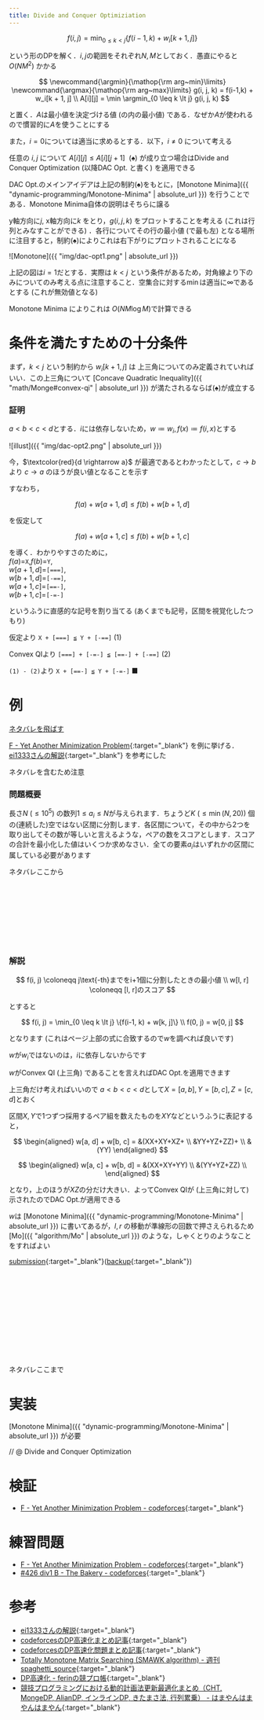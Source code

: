 ```yaml
---
title: Divide and Conquer Optimiziation
---
```


$$f(i, j) = \min_{0 \leq k \lt j}\{f(i-1,k)+w_i[k+1,j]\}$$

という形のDPを解く．$i,j$の範囲をそれぞれ$N, M$としておく．愚直にやると $O(NM^2)$ かかる

$$
\newcommand{\argmin}{\mathop{\rm arg~min}\limits}
\newcommand{\argmax}{\mathop{\rm arg~max}\limits}
g(i, j, k) = f(i-1,k) + w_i[k + 1, j] \\
A[i][j] = \min \argmin_{0 \leq k \lt j} g(i, j, k)
$$

と置く．$A$は最小値を決定づける値 (の内の最小値) である．なぜか$A$が使われるので慣習的に$A$を使うことにする

また，$i=0$については適当に求めるとする．以下，$i\not = 0$ について考える

任意の $i, j$ について $A[i][j] \leq A[i][j+1]~~(\spadesuit)$ が成り立つ場合はDivide and Conquer Optimization (以降DAC Opt. と書く) を適用できる

DAC Opt.のメインアイデアは上記の制約$(\spadesuit)$をもとに，[Monotone Minima]({{ "dynamic-programming/Monotone-Minima" | absolute_url }}) を行うことである．Monotone Minima自体の説明はそちらに譲る

y軸方向に$j$, x軸方向に$k$ をとり，$g(i, j, k)$ をプロットすることを考える (これは行列とみなすことができる) ．各行についてその行の最小値 (で最も左) となる場所に注目すると，制約$(\spadesuit)$によりこれは右下がりにプロットされることになる

![Monotone]({{ "img/dac-opt1.png" | absolute_url }})

上記の図は$i = 1$だとする．実際は $k \lt j$ という条件があるため，対角線より下のみについてのみ考える点に注意すること．空集合に対する$\min$は適当に$\infty$であるとする (これが無効値となる)

Monotone Minima によりこれは $O(N M \log M)$で計算できる

# 条件を満たすための十分条件

まず，$k \lt j$ という制約から $w_i[k + 1, j]$ は 上三角についてのみ定義されていればいい．この上三角について [Concave Quadratic Inequality]({{ "math/Monge#convex-qi" | absolute_url }}) が満たされるならば$(\spadesuit)$が成立する

### 証明

$a \lt b \lt c \lt d$とする．$i$には依存しないため，$w \coloneqq w_i, f(x) \coloneqq f(i, x)$とする

![illust]({{ "img/dac-opt2.png" | absolute_url }})

今，$\textcolor{red}{d \rightarrow a}$ が最適であるとわかったとして，$c \rightarrow b$ より $c \rightarrow a$ のほうが良い値となることを示す

すなわち，

$$
f(a) + w[a + 1, d] \leq f(b) + w[b+1,d]
$$

を仮定して

$$
f(a) + w[a + 1, c] \leq f(b) + w[b+1,c]
$$

を導く．わかりやすさのために，  
$f(a)=$`X`,$f(b)=$`Y`,  
$w[a+1, d]=$`[===]`,  
$w[b+1, d]=$`[-==]`,  
$w[a+1, c]=$`[==-]`,  
$w[b+1, c]=$`[-=-]`

というふうに直感的な記号を割り当てる (あくまでも記号，区間を視覚化したつもり)

仮定より `X + [===] ≦ Y + [-==]` (1)

Convex QIより `[===] + [-=-] ≦ [==-] + [-==]` (2)

`(1) - (2)`より `X + [==-] ≦ Y + [-=-]` ■


# 例

[ネタバレを飛ばす](#実装)

[F - Yet Another Minimization Problem](https://codeforces.com/contest/868/problem/F){:target="_blank"} を例に挙げる．[ei1333さんの解説](https://ei1333.hateblo.jp/entry/2017/10/06/115551){:target="_blank"} を参考にした

ネタバレを含むため注意

### 問題概要

長さ$N~(\leq10^5)$ の数列$1 \leq a_i \leq N$が与えられます．ちょうど$K ~(\leq \min(N, 20))$ 個の(連続した)空ではない区間に分割します．各区間について，その中から2つを取り出してその数が等しいと言えるような，ペアの数をスコアとします．スコアの合計を最小化した値はいくつか求めなさい．全ての要素$a_i$はいずれかの区間に属している必要があります

ネタバレここから
<br>
<br>
<br>
<br>
<br>
<br>
<br>
<br>
<br>

### 解説

$$
f(i, j) \coloneqq j\text{-th}までをi+1個に分割したときの最小値 \\
w[l, r] \coloneqq [l, r]のスコア
$$

とすると

$$
f(i, j) = \min_{0 \leq k \lt j} \{f(i-1, k) + w[k, j]\} \\
f(0, j) = w[0, j]
$$

となります (これはページ上部の式に合致するので$w$を調べれば良いです)

$w$が$w_i$ではないのは，$i$に依存しないからです

$w$がConvex QI (上三角) であることを言えればDAC Opt.を適用できます

上三角だけ考えればいいので $a \lt b \lt c \lt d$として$X = [a, b], Y = [b, c], Z = [c, d]$とおく

区間$X, Y$で1つずつ採用するペア組を数えたものを$XY$などというふうに表記すると，

$$
\begin{aligned}
w[a, d] + w[b, c] = 
&(XX+XY+XZ+ \\
&YY+YZ+ZZ)+ \\
&(YY)
\end{aligned}
$$

$$
\begin{aligned}
w[a, c] + w[b, d] = 
&(XX+XY+YY) \\
&(YY+YZ+ZZ) \\
\end{aligned}
$$

となり，上のほうが$XZ$の分だけ大きい．よってConvex QIが (上三角に対して) 示されたのでDAC Opt.が適用できる

$w$は [Monotone Minima]({{ "dynamic-programming/Monotone-Minima" | absolute_url }}) に書いてあるが，$l, r$ の移動が準線形の回数で押さえられるため [Mo]({{ "algorithm/Mo" | absolute_url }}) のような，しゃくとりのようなことをすればよい

[submission](https://codeforces.com/contest/868/submission/48876868){:target="_blank"}([backup](https://gist.github.com/LumaKernel/2701c70245296cb9a3932d8885ab1efb){:target="_blank"})

<br>
<br>
<br>
<br>
<br>
<br>
<br>
<br>
<br>
<br>
<br>
ネタバレここまで

# 実装

[Monotone Minima]({{ "dynamic-programming/Monotone-Minima" | absolute_url }}) が必要

// @ Divide and Conquer Optimization

# 検証

* [F - Yet Another Minimization Problem - codeforces](https://codeforces.com/contest/868/submission/48876868){:target="_blank"}<!--_-->

# 練習問題

* [F - Yet Another Minimization Problem - codeforces](https://codeforces.com/contest/868/problem/F){:target="_blank"}<!--_-->
* [#426 div1 B - The Bakery - codeforces](https://codeforces.com/contest/833/problem/B){:target="_blank"}<!--_-->

# 参考

* [ei1333さんの解説](https://ei1333.hateblo.jp/entry/2017/10/06/115551){:target="_blank"}<!--_-->
* [codeforcesのDP高速化まとめ記事](https://codeforces.com/blog/entry/8219#comment-139242){:target="_blank"}<!--_-->
* [codeforcesのDP高速化問題まとめ記事](https://codeforces.com/blog/entry/47932){:target="_blank"}<!--_-->
* [Totally Monotone Matrix Searching (SMAWK algorithm) - 週刊 spaghetti_source](https://topcoder.g.hatena.ne.jp/spaghetti_source/20120923/1348327542){:target="_blank"}<!--_-->
* [DP高速化 - ferinの競プロ帳](https://ferin-tech.hatenablog.com/entry/2018/02/23/071343){:target="_blank"}<!--_-->
* [競技プログラミングにおける動的計画法更新最適化まとめ（CHT, MongeDP, AlianDP, インラインDP, きたまさ法, 行列累乗） - はまやんはまやんはまやん](https://www.hamayanhamayan.com/entry/2017/03/20/234711){:target="_blank"}<!--_-->


